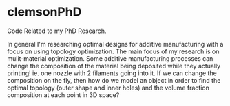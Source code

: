 clemsonPhD
==========

Code Related to my PhD Research.

In general I'm researching optimal designs for additive manufacturing with a focus on using topology optimization. The main focus of my research is on mulit-material optimization. Some additive manufacturing processes can change the composition of the material being deposited while they actually printing! ie. one nozzle with 2 filaments going into it. If we can change the composition on the fly, then how do we model an object in order to find the optimal topology (outer shape and inner holes) and the volume fraction composition at each point in 3D space?


